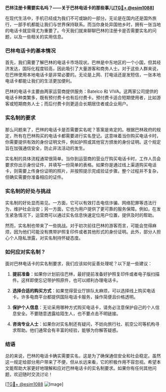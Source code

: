 **巴林注册卡需要实名吗？——关于巴林电话卡的那些事儿[[TG💪+ @esim1088](https://t.me/s/esim1088)]**

在现代生活中，手机已经成为我们不可或缺的一部分。无论是在国内还是国外旅行，一部手机都能让我们与世界保持联系。而当你身处异国他乡时，拥有一张当地的电话卡就显得尤为重要了。今天我们就来聊聊巴林的注册卡是否需要实名的问题，以及一些相关的实用信息。

### 巴林电话卡的基本情况

首先，我们需要了解巴林的电话卡市场现状。巴林是中东地区的一个小国，但其经济发达，国际化程度较高，因此吸引了大量游客和商务人士。对于这些人群来说，在巴林使用本地电话卡是非常必要的。无论是上网、打电话还是发短信，一张本地电话卡都能让我们的生活更加便利。

巴林的电话卡主要由两家运营商提供服务：Batelco 和 VIVA。这两家公司提供的电话卡种类繁多，既有预付费卡也有后付费卡。预付费卡适合短期使用者，比如游客或短期商务人士；而后付费卡则更适合长期居住者或企业用户。

### 实名制的要求

那么问题来了，巴林的电话卡是否需要实名呢？答案是肯定的。根据巴林政府的规定，所有在巴林购买的电话卡都需要进行实名登记。这意味着当你购买电话卡时，你需要提供有效的身份证明文件，例如护照或其他官方颁发的身份证明。这个规定旨在加强通信安全，防止非法活动的发生。

实名制的具体流程通常很简单。当你到运营商的营业厅购买电话卡时，工作人员会要求你出示身份证件，并填写一份简单的表格。如果你是通过线上渠道购买电话卡，则需要上传身份证明的照片，并按照提示完成验证步骤。整个过程并不复杂，但确实需要你准备相应的证件。

### 实名制的好处与挑战

实名制的好处显而易见。一方面，它可以有效打击电信诈骗、网络犯罪等违法行为，维护社会治安；另一方面，它也为用户提供了更可靠的服务保障。例如，在发生紧急情况下，运营商可以通过实名信息快速定位用户位置，提供及时的帮助。

然而，实名制也带来了一些挑战。对于初次前往巴林的游客而言，可能会觉得麻烦，因为他们可能没有携带护照复印件或者其他形式的身份证明。此外，部分人担心个人隐私泄露，对实名制持怀疑态度。

### 如何应对实名制？

面对巴林电话卡的实名制要求，我们应该如何妥善处理呢？以下是一些建议：

1. **提前准备**：如果你计划前往巴林，最好提前准备好护照复印件或者电子版扫描件。这样即使忘记带护照原件，也可以顺利办理电话卡。

2. **选择合适的购买方式**：如果觉得营业厅排队太麻烦，可以选择线上购买电话卡。许多电商平台都提供国际电话卡服务，操作简便且价格透明。

3. **保护个人信息**：无论采用哪种方式购买电话卡，请务必注意保护自己的个人信息安全。不要随意透露给陌生人，也不要点击不明链接。

4. **咨询专业人士**：如果你对实名制还有疑问，不妨向旅行社、航空公司等机构寻求帮助。他们通常会有丰富的经验，能够为你解答疑惑。

### 结语

总的来说，巴林的电话卡确实需要实名，这是为了确保通信安全和社会稳定。虽然这一规定给部分用户带来了不便，但从长远来看，它的积极作用不容忽视。希望本文能帮助大家更好地理解和应对巴林电话卡的实名制要求。如果你有任何其他问题，欢迎随时交流讨论！

[[TG💪+ @esim1088](https://t.me/s/esim1088) ![Image](https://i.postimg.cc/4NQfJmqS/Snipaste-2025-05-13-00-14-12.png)]